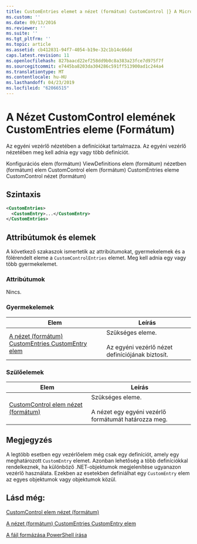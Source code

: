 ```yaml
---
title: CustomEntries elemet a nézet (formátum) CustomControl |} A Microsoft Docs
ms.custom: ''
ms.date: 09/13/2016
ms.reviewer: ''
ms.suite: ''
ms.tgt_pltfrm: ''
ms.topic: article
ms.assetid: cb412831-94f7-4054-b19e-32c1b14c66dd
caps.latest.revision: 11
ms.openlocfilehash: 827baacd22ef258dd9b0c8a383a23fce7d975f7f
ms.sourcegitcommit: e7445ba8203da304286c591ff513900ad1c244a4
ms.translationtype: MT
ms.contentlocale: hu-HU
ms.lasthandoff: 04/23/2019
ms.locfileid: "62066515"
---
```

# <a name="customentries-element-for-customcontrol-for-view-format"></a>A Nézet CustomControl elemének CustomEntries eleme (Formátum)

Az egyéni vezérlő nézetében a definíciókat tartalmazza. Az egyéni vezérlő nézetében meg kell adnia egy vagy több definíciót.

Konfigurációs elem (formátum) ViewDefinitions elem (formátum) nézetben (formátum) elem CustomControl elem (formátum) CustomEntries eleme CustomControl nézet (formátum)

## <a name="syntax"></a>Szintaxis

```xml
<CustomEntries>
  <CustomEntry>...</CustomEntry>
</CustomEntries>
```

## <a name="attributes-and-elements"></a>Attribútumok és elemek

A következő szakaszok ismertetik az attribútumokat, gyermekelemek és a fölérendelt eleme a `CustomControlEntries` elemet. Meg kell adnia egy vagy több gyermekelemet.

### <a name="attributes"></a>Attribútumok

Nincs.

### <a name="child-elements"></a>Gyermekelemek

|Elem|Leírás|
|-------------|-----------------|
|[A nézet (formátum) CustomEntries CustomEntry elem](./customentry-element-for-customentries-for-customcontrol-for-view-format.md)|Szükséges eleme.<br /><br /> Az egyéni vezérlő nézet definíciójának biztosít.|

### <a name="parent-elements"></a>Szülőelemek

|Elem|Leírás|
|-------------|-----------------|
|[CustomControl elem nézet (formátum)](./customcontrol-element-for-view-format.md)|Szükséges eleme.<br /><br /> A nézet egy egyéni vezérlő formátumát határozza meg.|

## <a name="remarks"></a>Megjegyzés

A legtöbb esetben egy vezérlőelem még csak egy definíciót, amely egy meghatározott `CustomEntry` elemet. Azonban lehetőség a több definíciókkal rendelkeznek, ha különböző .NET-objektumok megjelenítése ugyanazon vezérlő használata. Ezekben az esetekben definiálhat egy `CustomEntry` elem az egyes objektumok vagy objektumok közül.

## <a name="see-also"></a>Lásd még:

[CustomControl elem nézet (formátum)](./customcontrol-element-for-view-format.md)

[A nézet (formátum) CustomEntries CustomEntry elem](./customentry-element-for-customentries-for-customcontrol-for-view-format.md)

[A fájl formázása PowerShell írása](./writing-a-powershell-formatting-file.md)
